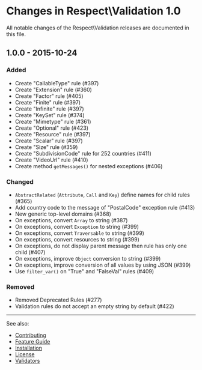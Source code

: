 # Changes in Respect\Validation 1.0

All notable changes of the Respect\Validation releases are documented in this file.

## 1.0.0 - 2015-10-24

### Added

- Create "CallableType" rule (#397)
- Create "Extension" rule (#360)
- Create "Factor" rule (#405)
- Create "Finite" rule (#397)
- Create "Infinite" rule (#397)
- Create "KeySet" rule (#374)
- Create "Mimetype" rule (#361)
- Create "Optional" rule (#423)
- Create "Resource" rule (#397)
- Create "Scalar" rule (#397)
- Create "Size" rule (#359)
- Create "SubdivisionCode" rule for 252 countries (#411)
- Create "VideoUrl" rule (#410)
- Create method `getMessages()` for nested exceptions (#406)

### Changed

- `AbstractRelated` (`Attribute`, `Call` and `Key`) define names for child rules (#365)
- Add country code to the message of "PostalCode" exception rule (#413)
- New generic top-level domains (#368)
- On exceptions, convert `Array` to string (#387)
- On exceptions, convert `Exception` to string (#399)
- On exceptions, convert `Traversable` to string (#399)
- On exceptions, convert resources to string (#399)
- On exceptions, do not display parent message then rule has only one child (#407)
- On exceptions, improve `Object` conversion to string (#399)
- On exceptions, improve conversion of all values by using JSON (#399)
- Use `filter_var()` on "True" and "FalseVal" rules (#409)

### Removed

- Removed Deprecated Rules (#277)
- Validation rules do not accept an empty string by default (#422)

***
See also:

- [Contributing](CONTRIBUTING.md)
- [Feature Guide](docs/README.md)
- [Installation](docs/INSTALL.md)
- [License](LICENSE.md)
- [Validators](docs/VALIDATORS.md)
